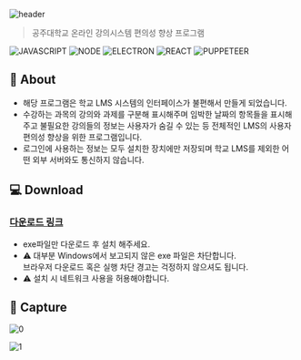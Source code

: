 ![header](https://capsule-render.vercel.app/api?type=rect&color=gradient&height=100&section=header&text=KNU%20LMS%20Scheduler&fontSize=30&fontAlign=73&fontAlignY=50)

> 공주대학교 온라인 강의시스템 편의성 향상 프로그램

![JAVASCRIPT](https://img.shields.io/badge/Javascript-F7DF1E?style=flat-square&logo=Javascript&logoColor=black) ![NODE](https://img.shields.io/badge/Node.js-339933?style=flat-square&logo=Node.js&logoColor=white) ![ELECTRON](https://img.shields.io/badge/Electron-47848F?style=flat-square&logo=Electron&logoColor=white) ![REACT](https://img.shields.io/badge/React-61DAFB?style=flat-square&logo=react&logoColor=black) ![PUPPETEER](https://img.shields.io/badge/Puppeteer-40B5A4?style=flat-square&logo=Puppeteer&logoColor=white)

## 📝 About

- 해당 프로그램은 학교 LMS 시스템의 인터페이스가 불편해서 만들게 되었습니다.
- 수강하는 과목의 강의와 과제를 구분해 표시해주며 임박한 날짜의 항목들을 표시해주고 불필요한 강의들의 정보는 사용자가 숨길 수 있는 등 전체적인 LMS의 사용자 편의성 향상을 위한 프로그램입니다.
- 로그인에 사용하는 정보는 모두 설치한 장치에만 저장되며 학교 LMS를 제외한 어떤 외부 서버와도 통신하지 않습니다.

## 💻 Download

### [다운로드 링크](https://github.com/HyeokjaeLee/knu-lms-scheduler/releases)

- exe파일만 다운로드 후 설치 해주세요.
- ⚠ 대부분 Windows에서 보고되지 않은 exe 파일은 차단합니다.<br> 브라우저 다운로드 혹은 실행 차단 경고는 걱정하지 않으셔도 됩니다.
- ⚠ 설치 시 네트워크 사용을 허용해야합니다.

## 📸 Capture

![0](https://user-images.githubusercontent.com/71566740/136783184-3f518d9f-c296-4c1b-b681-7b76df739926.png)

![1](https://user-images.githubusercontent.com/71566740/136781191-5f5e353d-b302-49d1-be57-4c6b068126d7.png)
